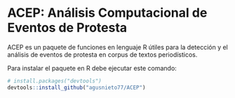# ACEP: Análisis Computacional de Eventos de Protesta

ACEP es un paquete de funciones en lenguaje R útiles para la detección y el análisis de eventos de protesta en corpus de textos periodísticos.

Para instalar el paquete en R debe ejecutar este comando:

``` r
# install.packages("devtools")
devtools::install_github("agusnieto77/ACEP")
```
